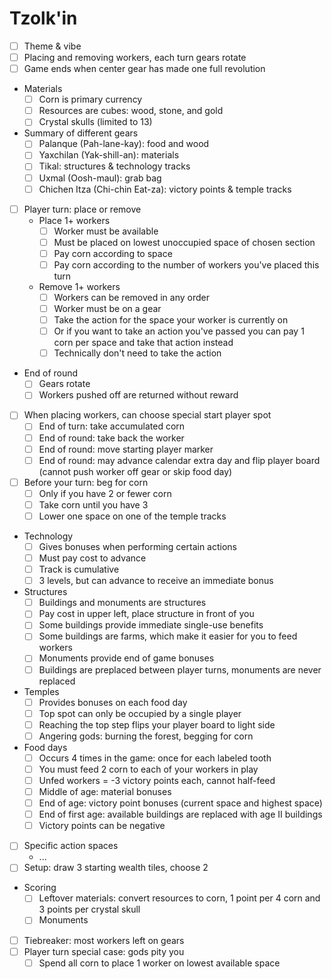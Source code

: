 # Tzolk'in

- [ ] Theme & vibe
- [ ] Placing and removing workers, each turn gears rotate
- [ ] Game ends when center gear has made one full revolution
- Materials
  - [ ] Corn is primary currency
  - [ ] Resources are cubes: wood, stone, and gold
  - [ ] Crystal skulls (limited to 13)
- Summary of different gears
  - [ ] Palanque (Pah-lane-kay): food and wood
  - [ ] Yaxchilan (Yak-shill-an): materials
  - [ ] Tikal: structures & technology tracks
  - [ ] Uxmal (Oosh-maul): grab bag
  - [ ] Chichen Itza (Chi-chin Eat-za): victory points & temple tracks
- [ ] Player turn: place or remove
  - Place 1+ workers
    - [ ] Worker must be available
    - [ ] Must be placed on lowest unoccupied space of chosen section
    - [ ] Pay corn according to space
    - [ ] Pay corn according to the number of workers you've placed this turn
  - Remove 1+ workers
    - [ ] Workers can be removed in any order
    - [ ] Worker must be on a gear
    - [ ] Take the action for the space your worker is currently on
    - [ ] Or if you want to take an action you've passed you can pay 1 corn per space and take that action instead
    - [ ] Technically don't need to take the action
- End of round
  - [ ] Gears rotate
  - [ ] Workers pushed off are returned without reward
- [ ] When placing workers, can choose special start player spot
  - [ ] End of turn: take accumulated corn
  - [ ] End of round: take back the worker
  - [ ] End of round: move starting player marker
  - [ ] End of round: may advance calendar extra day and flip player board (cannot push worker off gear or skip food day)
- [ ] Before your turn: beg for corn
  - [ ] Only if you have 2 or fewer corn
  - [ ] Take corn until you have 3
  - [ ] Lower one space on one of the temple tracks
- Technology
  - [ ] Gives bonuses when performing certain actions
  - [ ] Must pay cost to advance
  - [ ] Track is cumulative
  - [ ] 3 levels, but can advance to receive an immediate bonus
- Structures
  - [ ] Buildings and monuments are structures
  - [ ] Pay cost in upper left, place structure in front of you
  - [ ] Some buildings provide immediate single-use benefits
  - [ ] Some buildings are farms, which make it easier for you to feed workers
  - [ ] Monuments provide end of game bonuses
  - [ ] Buildings are preplaced between player turns, monuments are never replaced
- Temples
  - [ ] Provides bonuses on each food day
  - [ ] Top spot can only be occupied by a single player
  - [ ] Reaching the top step flips your player board to light side
  - [ ] Angering gods: burning the forest, begging for corn
- Food days
  - [ ] Occurs 4 times in the game: once for each labeled tooth
  - [ ] You must feed 2 corn to each of your workers in play
  - [ ] Unfed workers = -3 victory points each, cannot half-feed
  - [ ] Middle of age: material bonuses
  - [ ] End of age: victory point bonuses (current space and highest space)
  - [ ] End of first age: available buildings are replaced with age II buildings
  - [ ] Victory points can be negative
- [ ] Specific action spaces
  - ...
- [ ] Setup: draw 3 starting wealth tiles, choose 2
- Scoring
  - [ ] Leftover materials: convert resources to corn, 1 point per 4 corn and 3 points per crystal skull
  - [ ] Monuments
- [ ] Tiebreaker: most workers left on gears
- [ ] Player turn special case: gods pity you
  - [ ] Spend all corn to place 1 worker on lowest available space
